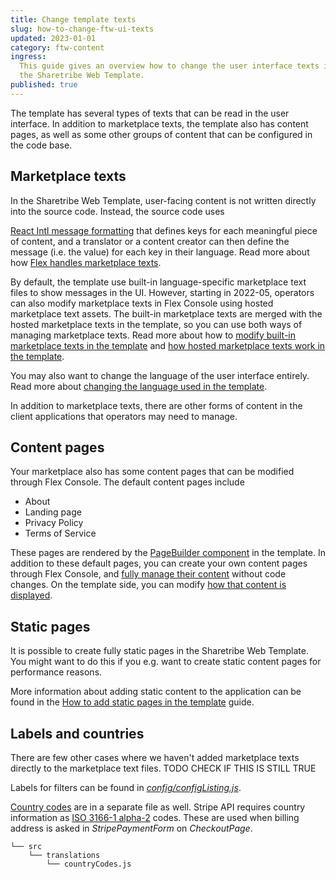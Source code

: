 ```yaml
---
title: Change template texts
slug: how-to-change-ftw-ui-texts
updated: 2023-01-01
category: ftw-content
ingress:
  This guide gives an overview how to change the user interface texts in
  the Sharetribe Web Template.
published: true
---
```


The template has several types of texts that can be read in the user
interface. In addition to marketplace texts, the template also has
content pages, as well as some other groups of content that can be
configured in the code base.

## Marketplace texts

In the Sharetribe Web Template, user-facing content is not written
directly into the source code. Instead, the source code uses

[React Intl message formatting](https://formatjs.io/docs/intl#formatmessage)
that defines keys for each meaningful piece of content, and a translator
or a content creator can then define the message (i.e. the value) for
each key in their language. Read more about how
[Flex handles marketplace texts](/concepts/marketplace-texts/).

By default, the template use built-in language-specific marketplace text
files to show messages in the UI. However, starting in 2022-05,
operators can also modify marketplace texts in Flex Console using hosted
marketplace text assets. The built-in marketplace texts are merged with
the hosted marketplace texts in the template, so you can use both ways
of managing marketplace texts. Read more about how to
[modify built-in marketplace texts in the template](/ftw/how-to-change-ftw-bundled-marketplace-texts/)
and
[how hosted marketplace texts work in the template](/ftw/hosted-marketplace-texts/).

You may also want to change the language of the user interface entirely.
Read more about
[changing the language used in the template](/ftw/how-to-change-ftw-language/).

In addition to marketplace texts, there are other forms of content in
the client applications that operators may need to manage.

## Content pages

Your marketplace also has some content pages that can be modified
through Flex Console. The default content pages include

- About
- Landing page
- Privacy Policy
- Terms of Service

These pages are rendered by the
[PageBuilder component](/ftw/page-builder/) in the template. In addition
to these default pages, you can create your own content pages through
Flex Console, and
[fully manage their content](/concepts/content-management/) without code
changes. On the template side, you can modify
[how that content is displayed](/how-to/options-prop/).

## Static pages

It is possible to create fully static pages in the Sharetribe Web
Template. You might want to do this if you e.g. want to create static
content pages for performance reasons.

More information about adding static content to the application can be
found in the
[How to add static pages in the template](/ftw/how-to-add-static-pages-in-ftw/)
guide.

## Labels and countries

There are few other cases where we haven't added marketplace texts
directly to the marketplace text files. TODO CHECK IF THIS IS STILL TRUE

Labels for filters can be found in
[_config/configListing.js_](https://github.com/sharetribe/web-template/blob/main/src/config/configListing.js).

[Country codes](https://github.com/sharetribe/web-template/blob/master/src/translations/countryCodes.js)
are in a separate file as well. Stripe API requires country information
as
[ISO 3166-1 alpha-2](https://en.wikipedia.org/wiki/ISO_3166-1_alpha-2)
codes. These are used when billing address is asked in
_StripePaymentForm_ on _CheckoutPage_.

```shell
└── src
    └── translations
        └── countryCodes.js
```
